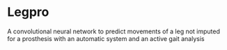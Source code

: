 # Legpro
A convolutional neural network to predict movements of a leg not imputed for a prosthesis with an automatic system and an active gait analysis
